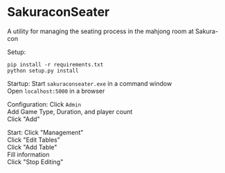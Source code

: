 SakuraconSeater
==========

A utility for managing the seating process in the mahjong room at Sakura-con

Setup:
```
pip install -r requirements.txt
python setup.py install
```

Startup:
Start `sakuraconseater.exe` in a command window  
Open `localhost:5000` in a browser

Configuration:
Click `Admin`  
Add Game Type, Duration, and player count  
Click "Add"

Start:
Click "Management"  
Click "Edit Tables"  
Click "Add Table"  
Fill information  
Click "Stop Editing"  

